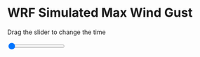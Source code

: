 <h1>WRF Simulated Max Wind Gust</h1>
<p>Drag the slider to change the time</p>

<div class="slidecontainer">
<input oninput='setImage(this)' class="slider" type="range" min="0" max="33" value="0" step="1" />
<img id='img'/>
</div>

<script>
var img = document.getElementById('img');
var img_array = ['/assets/images/wrf/w_wrfout_d01_2020-04-17_12:00:00.png',
'/assets/images/wrf/w_wrfout_d01_2020-04-17_13:00:00.png',
'/assets/images/wrf/w_wrfout_d01_2020-04-17_14:00:00.png',
'/assets/images/wrf/w_wrfout_d01_2020-04-17_15:00:00.png',
'/assets/images/wrf/w_wrfout_d01_2020-04-17_16:00:00.png',
'/assets/images/wrf/w_wrfout_d01_2020-04-17_17:00:00.png',
'/assets/images/wrf/w_wrfout_d01_2020-04-17_18:00:00.png',
'/assets/images/wrf/w_wrfout_d01_2020-04-17_19:00:00.png',
'/assets/images/wrf/w_wrfout_d01_2020-04-17_20:00:00.png',
'/assets/images/wrf/w_wrfout_d01_2020-04-17_21:00:00.png',
'/assets/images/wrf/w_wrfout_d01_2020-04-17_22:00:00.png',
'/assets/images/wrf/w_wrfout_d01_2020-04-17_23:00:00.png',
'/assets/images/wrf/w_wrfout_d01_2020-04-18_00:00:00.png',
'/assets/images/wrf/w_wrfout_d01_2020-04-18_01:00:00.png',
'/assets/images/wrf/w_wrfout_d01_2020-04-18_02:00:00.png',
'/assets/images/wrf/w_wrfout_d01_2020-04-18_03:00:00.png',
'/assets/images/wrf/w_wrfout_d01_2020-04-18_04:00:00.png',
'/assets/images/wrf/w_wrfout_d01_2020-04-18_05:00:00.png',
'/assets/images/wrf/w_wrfout_d01_2020-04-18_06:00:00.png',
'/assets/images/wrf/w_wrfout_d01_2020-04-18_07:00:00.png',
'/assets/images/wrf/w_wrfout_d01_2020-04-18_08:00:00.png',
'/assets/images/wrf/w_wrfout_d01_2020-04-18_09:00:00.png',
'/assets/images/wrf/w_wrfout_d01_2020-04-18_10:00:00.png',
'/assets/images/wrf/w_wrfout_d01_2020-04-18_11:00:00.png',
'/assets/images/wrf/w_wrfout_d01_2020-04-18_12:00:00.png',
'/assets/images/wrf/w_wrfout_d01_2020-04-18_13:00:00.png',
'/assets/images/wrf/w_wrfout_d01_2020-04-18_14:00:00.png',
'/assets/images/wrf/w_wrfout_d01_2020-04-18_15:00:00.png',
'/assets/images/wrf/w_wrfout_d01_2020-04-18_16:00:00.png',
'/assets/images/wrf/w_wrfout_d01_2020-04-18_17:00:00.png',
'/assets/images/wrf/w_wrfout_d01_2020-04-18_18:00:00.png',
'/assets/images/wrf/w_wrfout_d01_2020-04-18_19:00:00.png',
'/assets/images/wrf/w_wrfout_d01_2020-04-18_20:00:00.png',];
function setImage(obj)
{
        var value = obj.value;
        img.src = img_array[value];

}
</script>
